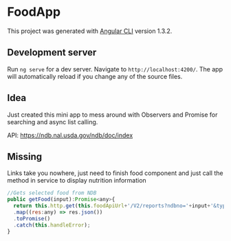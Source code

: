 # FoodApp

This project was generated with [Angular CLI](https://github.com/angular/angular-cli) version 1.3.2.

## Development server

Run `ng serve` for a dev server. Navigate to `http://localhost:4200/`. The app will automatically reload if you change any of the source files.

## Idea
Just created this mini app to mess around with Observers and Promise for searching and async list calling. 

API: https://ndb.nal.usda.gov/ndb/doc/index 

## Missing
Links take you nowhere, just need to finish food component and just call the method in service to display nutrition information 

```javascript 
//Gets selected food from NDB
public getFood(input):Promise<any>{
  return this.http.get(this.foodApiUrl+'/V2/reports?ndbno='+input+'&type=f&format=json&api_key='+this.apiKey)
  .map((res:any) => res.json())
  .toPromise()
  .catch(this.handleError);
}

```

